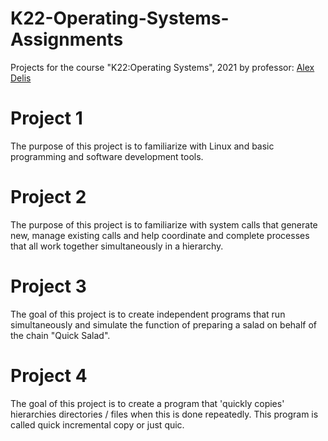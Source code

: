 # K22-Operating-Systems-Assignments

Projects for the course "K22:Operating Systems", 2021 by professor: [Alex Delis](https://www.alexdelis.eu/)

# Project 1

The purpose of this project is to familiarize with Linux and basic programming and software development tools.

# Project 2

The purpose of this project is to familiarize with system calls that generate new, manage existing calls and help coordinate and complete processes that all work together simultaneously in a hierarchy.

# Project 3

The goal of this project is to create independent programs that run simultaneously and simulate the function of preparing a salad on behalf of the chain "Quick Salad".

# Project 4

The goal of this project is to create a program that 'quickly copies' hierarchies directories / files when this is done repeatedly. This program is called quick incremental copy or just quic.
